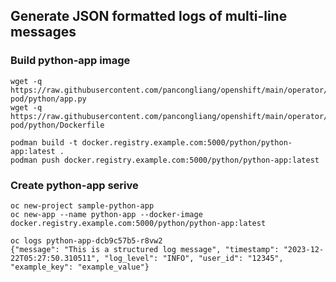 ## Generate JSON formatted logs of multi-line messages

### Build python-app image
~~~
wget -q https://raw.githubusercontent.com/pancongliang/openshift/main/operator/logging/samplelog-pod/python/app.py
wget -q https://raw.githubusercontent.com/pancongliang/openshift/main/operator/logging/samplelog-pod/python/Dockerfile

podman build -t docker.registry.example.com:5000/python/python-app:latest .
podman push docker.registry.example.com:5000/python/python-app:latest
~~~

### Create python-app serive
~~~
oc new-project sample-python-app
oc new-app --name python-app --docker-image docker.registry.example.com:5000/python/python-app:latest

oc logs python-app-dcb9c57b5-r8vw2
{"message": "This is a structured log message", "timestamp": "2023-12-22T05:27:50.310511", "log_level": "INFO", "user_id": "12345", "example_key": "example_value"}
~~~
